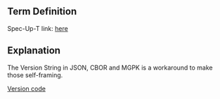 ## Term Definition

Spec-Up-T link: <a href='https://weboftrust.github.io/WOT-terms/docs/glossary/version-string'>here</a>

## Explanation
The Version String in JSON, CBOR and MGPK is a workaround to make those self-framing.

[Version code](version-code)